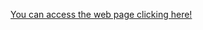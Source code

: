 <a target="_blank"  href="https://lufemas.github.io/113-bio/index">You can access the web page clicking here!</a>
